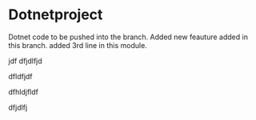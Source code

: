 # Dotnetproject
Dotnet code to be pushed into the branch.
Added new feauture added in this branch.
added 3rd line in this module.


jdf
dfjdlfjd

dfldfjdf

dfhldjfldf

dfjdlfj
